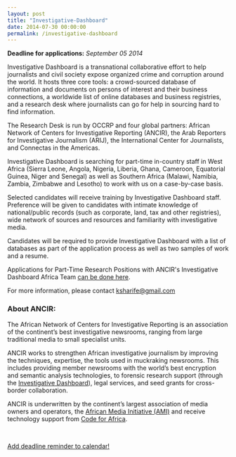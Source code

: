 ```yaml
---
layout: post
title: "Investigative-Dashboard"
date: 2014-07-30 00:00:00
permalink: /investigative-dashboard
---
```


**Deadline for applications:** *September 05 2014*

Investigative Dashboard is a transnational collaborative effort to help journalists and civil society expose organized crime and corruption around the world. It hosts three core tools: a crowd-sourced database of information and documents on persons of interest and their business connections, a worldwide list of online databases and business registries, and a research desk where journalists can go for help in sourcing hard to find information.

The Research Desk is run by OCCRP and four global partners: African Network of Centers for Investigative Reporting (ANCIR), the Arab Reporters for Investigative Journalism (ARIJ), the International Center for Journalists, and Connectas in the Americas. 

Investigative Dashboard is searching for part-time in-country staff in West Africa (Sierra Leone, Angola, Nigeria, Liberia, Ghana, Cameroon, Equatorial Guinea, Niger and Senegal) as well as Southern Africa (Malawi, Namibia, Zambia, Zimbabwe and Lesotho) to work with us on a case-by-case basis.

Selected candidates will receive training by Investigative Dashboard staff. Preference will be given to candidates with intimate knowledge of national/public records (such as corporate, land, tax and other registries), wide network of sources and resources and familiarity with investigative media. 

Candidates will be required to provide Investigative Dashboard with a list of databases as part of the application process as well as two samples of work and a resume. 

Applications for Part-Time Research Positions with ANCIR's Investigative Dashboard Africa Team <a href="https://docs.google.com/forms/d/1OsPsVaqslq_Xf5RXJJdpB8y2dtY1t9bQB7tyVz_UhUA/viewform?usp=send_form">can be done here</a>.

For more information, please contact [ksharife@gmail.com](mailto:ksharife@gmail.com)

### About ANCIR:
The African Network of Centers for Investigative Reporting is an association of the continent’s best investigative newsrooms, ranging from large traditional media to small specialist units.

ANCIR works to strengthen African investigative journalism by improving the techniques, expertise, the tools used in muckraking newsrooms. This includes providing member newsrooms with the world’s best encryption and semantic analysis technologies, to forensic research support (through the [Investigative Dashboard](http://investigativedashboard.org)), legal services, and seed grants for cross-border collaboration.

ANCIR is underwritten by the continent’s largest association of media owners and operators, the [African Media Initiative (AMI)](http://africanmediainitiative.org) and receive technology support from [Code for Africa](http://codeforafrica.org).





<br/>

<div class="row">
  <div class="col-md-6 col-md-offset-3">
    <p class="text-center">
      <a href="http://ate.so/?Yru4GzD" target="_blank" class="btn btn-lg btn-block btn-default">
        <i class="glyphicon glyphicon-calendar"></i> Add deadline reminder to calendar!
      </a>
    </p>
  </div>
</div>



<br/>
